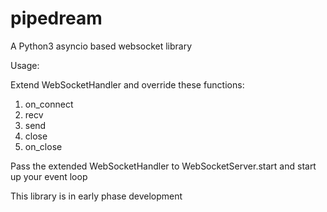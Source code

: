 # pipedream
A Python3 asyncio based websocket library

Usage:

Extend WebSocketHandler and override these functions:

1. on_connect
2. recv
3. send
4. close
5. on_close

Pass the extended WebSocketHandler to WebSocketServer.start and start up your event loop

This library is in early phase development
